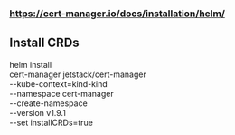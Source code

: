 ### https://cert-manager.io/docs/installation/helm/

## Install CRDs
helm install \
  cert-manager jetstack/cert-manager \
  --kube-context=kind-kind \
  --namespace cert-manager \
  --create-namespace \
  --version v1.9.1 \
  --set installCRDs=true
